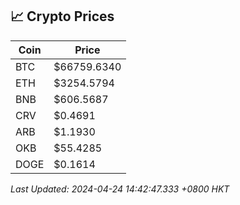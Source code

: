## 📈 Crypto Prices

| Coin | Price |
| ---- | ----- |
| BTC | $66759.6340 |
| ETH | $3254.5794 |
| BNB | $606.5687 |
| CRV | $0.4691 |
| ARB | $1.1930 |
| OKB | $55.4285 |
| DOGE | $0.1614 |

_Last Updated: 2024-04-24 14:42:47.333 +0800 HKT_